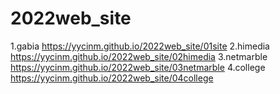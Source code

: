 # 2022web_site
1.gabia https://yycinm.github.io/2022web_site/01site
2.himedia https://yycinm.github.io/2022web_site/02himedia
3.netmarble https://yycinm.github.io/2022web_site/03netmarble
4.college  https://yycinm.github.io/2022web_site/04college